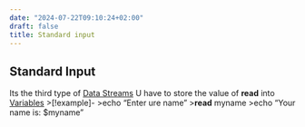 ```yaml
---
date: "2024-07-22T09:10:24+02:00"
draft: false
title: Standard input
---
```


## Standard Input

Its the third type of [Data Streams](/Notes/posts/scriptss/Data_Streams)
U have to store the value of **read** into
[Variables](/Notes/posts/scriptss/Variables) \>\[!example\]- \>echo
“Enter ure name” \>**read** myname \>echo “Your name is: $myname”
